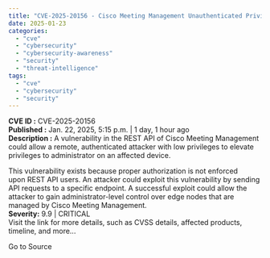 ```yaml
---
title: "CVE-2025-20156 - Cisco Meeting Management Unauthenticated Privilege Escalation Vulnerability"
date: 2025-01-23
categories: 
  - "cve"
  - "cybersecurity"
  - "cybersecurity-awareness"
  - "security"
  - "threat-intelligence"
tags: 
  - "cve"
  - "cybersecurity"
  - "security"
---
```


**CVE ID :** CVE-2025-20156  
**Published :** Jan. 22, 2025, 5:15 p.m. | 1 day, 1 hour ago  
**Description :** A vulnerability in the REST API of Cisco Meeting Management could allow a remote, authenticated attacker with low privileges to elevate privileges to administrator on an affected device.

This vulnerability exists because proper authorization is not enforced upon REST API users. An attacker could exploit this vulnerability by sending API requests to a specific endpoint. A successful exploit could allow the attacker to gain administrator-level control over edge nodes that are managed by Cisco Meeting Management.  
**Severity:** 9.9 | CRITICAL  
Visit the link for more details, such as CVSS details, affected products, timeline, and more...

Go to Source
